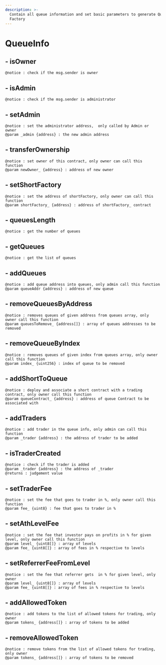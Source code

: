 ```yaml
---
description: >-
  Contain all queue information and set basic parameters to generate Queue
  Factory
---
```


# QueueInfo

## - isOwner

```
@notice : check if the msg.sender is owner
```

## - isAdmin

```
@notice : check if the msg.sender is administrator
```

## - setAdmin

```
@notice : set the administrator address,  only called by Admin or owner
@param _admin {address} : the new admin address
```

## - transferOwnership

```
@notice : set owner of this contract, only owner can call this function
@param newOwner_ {address} : address of new owner
```

## - setShortFactory

```
@notice : set the address of shortFactory, only owner can call this function
@param shortFactory_ {address} : address of shortFactory_ contract
```

## - queuesLength

```
@notice : get the number of queues
```

## - getQueues

```
@notice : get the list of queues
```

## - addQueues

```
@notice : add queue address into queues, only admin call this function
@param queueAddr {address} : address of new queue
```

## - removeQueuesByAddress

```
@notice : removes queues of given address from queues array, only owner call this function
@param queuesToRemove_ {address[]} : array of queues addresses to be removed
```

## - removeQueueByIndex

```
@notice : removes queues of given index from queues array, only owner call this function
@param index_ {uint256} : index of queue to be removed
```

## - addShortToQueue

```
@notice : deploy and associate a short contract with a trading contract, only owner call this function
@param queueContract_ {address} : address of queue Contract to be associated with
```

## - addTraders

```
@notice : add trader in the queue info, only admin can call this function
@param _trader {address} : the address of trader to be added
```

## - isTraderCreated

```
@notice : check if the trader is added
@param _trader {address} : the address of _trader
@returns : judgement value
```

## - setTraderFee

```
@notice : set the fee that goes to trader in %, only owner call this function
@param fee_ {uint8} : fee that goes to trader in %
```

## - setAthLevelFee

```
@notice : set the fee that investor pays on profits in % for given level, only owner call this function
@param level_ {uint8[]} : array of levels
@param fee_ {uint8[]} : array of fees in % respective to levels
```

## - setReferrerFeeFromLevel

```
@notice : set the fee that referrer gets  in % for given level, only owner
@param level_ {uint8[]} : array of levels
@param fee_ {uint8[]} : array of fees in % respective to levels
```

## - addAllowedToken

```
@notice : add tokens to the list of allowed tokens for trading, only owner
@param tokens_ {address[]} : array of tokens to be added
```

## - removeAllowedToken

```
@notice : remove tokens from the list of allowed tokens for trading, only owner
@param tokens_ {address[]} : array of tokens to be removed
```
